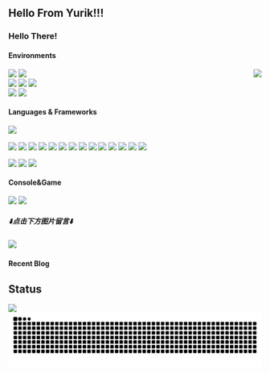 <h2><b>Hello From Yurik!!!</b></h2>

### Hello There!

#### Environments
<a href="https://count.getloli.com/"><img src="https://count.getloli.com/get/@imjinglan.github.readme?theme=minecraft" height="75" align="right"></a>
[![](https://img.shields.io/badge/iQOO-13-2E77BC?style=for-the-badge&logo=android&logoColor=ffffff)](https://iqoo.com)
[![](https://img.shields.io/badge/iPad%20Pro-M1-999999?style=for-the-badge&logo=apple&logoColor=ffffff)](https://www.apple.com/)  
[![](https://img.shields.io/badge/OS-Arch%20Linux-33aadd?style=for-the-badge&logo=arch-linux&logoColor=ffffff)](https://www.archlinux.org/)
[![](https://img.shields.io/badge/MacBook-M3%20Pro-292e33?style=for-the-badge&logo=apple&logoColor=ffffff)](https://apple.com/)
[![](https://img.shields.io/badge/LAPTOP-ROG%20Strix-FF0029?style=for-the-badge&logo=republicofgamers&logoColor=ffffff)](https://www.microsoft.com/windows/windows-11)  
[![](https://img.shields.io/badge/IDE-Rider-blue?style=for-the-badge&logo=rider&logoColor=ffffff)](https://www.jetbrains.com/rider/)
[![](https://img.shields.io/badge/Unity-2022.3.62f1c1-ffffff?style=for-the-badge&logo=Unity&labelColor=000000&logoColor=ffffff)](https://unity.com)


#### Languages & Frameworks

[![](https://img.shields.io/badge/-Git-f05032?style=for-the-badge&logo=git&logoColor=white)](https://git-scm.com/)

[![](https://img.shields.io/badge/-Node.js-43853d?style=for-the-badge&logo=node.js&logoColor=ffffff)](https://nodejs.org/)
[![](https://img.shields.io/badge/-NPM-cb3837?style=for-the-badge&logo=npm&logoColor=white)](https://npmjs.com/)
[![](https://img.shields.io/badge/-pnpm-f69220?style=for-the-badge&logo=pnpm&logoColor=ffffff)](https://pnpm.io/)
[![](https://img.shields.io/badge/-Yarn-2c8ebb?style=for-the-badge&logo=yarn&logoColor=ffffff)](https://yarnpkg.com/)
[![](https://img.shields.io/badge/-TypeScript-007acc?style=for-the-badge&logo=typescript&logoColor=white)](https://www.typescriptlang.org/)
[![](https://img.shields.io/badge/-JavaScript-f7e018?style=for-the-badge&logo=javascript&logoColor=white)](https://www.ecma-international.org/)
[![](https://img.shields.io/badge/-CSS3-1572B6?style=for-the-badge&logo=css&logoColor=white)](https://www.w3.org/Style/CSS/)
[![](https://img.shields.io/badge/-Vue.js-4fc08d?style=for-the-badge&logo=vue.js&logoColor=ffffff)](https://vuejs.org/)
[![](https://img.shields.io/badge/-Vite-646CFF?style=for-the-badge&logo=vite&logoColor=ffffff)](https://vitejs.dev/)
[![](https://img.shields.io/badge/-Stylus-ff6347?style=for-the-badge&logo=stylus&logoColor=ffffff)](https://stylus-lang.com/)
[![](https://img.shields.io/badge/-HTML5-E34F26?style=for-the-badge&logo=html5&logoColor=white)](https://html.spec.whatwg.org/)
![](https://img.shields.io/badge/-C++-00599C?style=for-the-badge&logo=cplusplus&logoColor=white)
[![](https://img.shields.io/badge/-Python-3776AB?style=for-the-badge&logo=python&logoColor=white)](https://www.python.org/)
[![](https://img.shields.io/badge/-PHP-777BB4?style=for-the-badge&logo=php&logoColor=ffffff)](https://www.php.net/)

[![](https://img.shields.io/badge/-Linux-fcc624?style=for-the-badge&logo=linux&logoColor=white)](https://www.linuxfoundation.org/)
[![](https://img.shields.io/badge/-Docker-2496ED?style=for-the-badge&logo=docker&logoColor=ffffff)](https://www.docker.com/)
[![](https://img.shields.io/badge/-Nginx-269539?style=for-the-badge&logo=nginx&logoColor=ffffff)](https://nginx.org/)

#### Console&Game

![](https://img.shields.io/badge/-Nintendo%20Switch-e60012?style=for-the-badge&logo=nintendo%20switch&logoColor=ffffff)
[![](https://img.shields.io/badge/Steam-171a21?style=for-the-badge&logo=steam&logoColor=ffffff)](https://steamcommunity.com/id/imjinglan)

##### ⬇️**点击下方图片留言**⬇️

[![](https://chat.getloli.com/room/@imjinglan.github/svg?width=600&height=280&limit=20&theme=light&title=imjinglan@github:%20~&fontSize=13)](https://chat.getloli.com/room/@imjinglan.github?title=imjinglan@github:%20~)

#### Recent Blog
<!-- BLOG-POST-LIST:START -->
<!-- BLOG-POST-LIST:END -->

## Status

<img src="https://github-readme-stats.vercel.app/api?username=imjinglan&show_icons=true&count_private=true&hide_border=true&locale=cn&rank_icon=github" align="left">

<picture>
  <source media="(prefers-color-scheme: dark)" srcset="https://raw.githubusercontent.com/ImJingLan/ImJingLan/refs/heads/output/github-contribution-grid-snake.svg" />
  <source media="(prefers-color-scheme: light)" srcset="https://raw.githubusercontent.com/ImJingLan/ImJingLan/refs/heads/output/github-contribution-grid-snake.svg" />
  <img alt="github-snake" src="https://raw.githubusercontent.com/ImJingLan/ImJingLan/refs/heads/output/github-contribution-grid-snake.svg" />
</picture>


